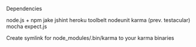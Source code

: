 Dependencies

node.js + npm
jake
jshint
heroku toolbelt
nodeunit
karma (prev. testacular)
mocha
expect.js

Create symlink for node_modules/.bin/karma to your karma binaries